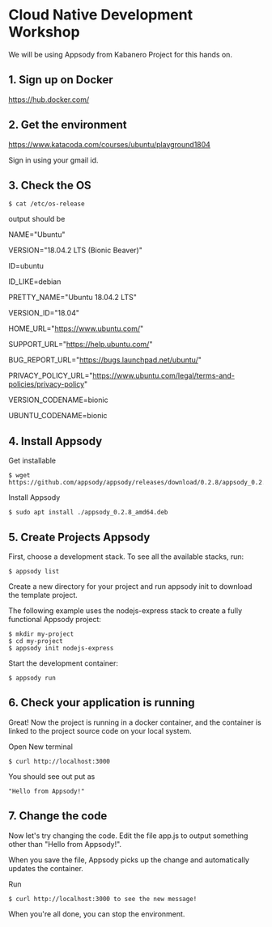 # Cloud Native Development Workshop

We will be using Appsody from Kabanero Project for this hands on.

## 1. Sign up on Docker
https://hub.docker.com/

## 2. Get the environment

https://www.katacoda.com/courses/ubuntu/playground1804

Sign in using your gmail id.


## 3. Check the OS

```
$ cat /etc/os-release
```

output should be

NAME="Ubuntu"

VERSION="18.04.2 LTS (Bionic Beaver)"

ID=ubuntu

ID_LIKE=debian

PRETTY_NAME="Ubuntu 18.04.2 LTS"

VERSION_ID="18.04"

HOME_URL="https://www.ubuntu.com/"

SUPPORT_URL="https://help.ubuntu.com/"

BUG_REPORT_URL="https://bugs.launchpad.net/ubuntu/"

PRIVACY_POLICY_URL="https://www.ubuntu.com/legal/terms-and-policies/privacy-policy"

VERSION_CODENAME=bionic

UBUNTU_CODENAME=bionic



## 4. Install Appsody

Get installable
```
$ wget https://github.com/appsody/appsody/releases/download/0.2.8/appsody_0.2.8_amd64.deb
```

Install Appsody
```
$ sudo apt install ./appsody_0.2.8_amd64.deb

```	

## 5. Create Projects Appsody


First, choose a development stack. To see all the available stacks, run:

```
$ appsody list

```


Create a new directory for your project and run appsody init <stack> to download the template project. 

The following example uses the nodejs-express stack to create a fully functional Appsody project:

```
$ mkdir my-project
$ cd my-project
$ appsody init nodejs-express
```

Start the development container:

```
$ appsody run
```

## 6. Check your application is running

Great! Now the project is running in a docker container, and the container is linked to the project source code on your local system. 

Open New terminal
```
$ curl http://localhost:3000
```

You should see out put as
```
"Hello from Appsody!"
```

## 7. Change the code

Now let's try changing the code. Edit the file app.js to output something other than "Hello from Appsody!". 

When you save the file, Appsody picks up the change and automatically updates the container. 

Run

```
$ curl http://localhost:3000 to see the new message!
```

When you're all done, you can stop the environment.


